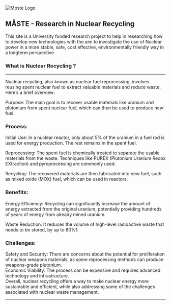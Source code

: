 
![Mpste Logo](https://res.cloudinary.com/djunroohl/image/upload/v1721858132/M%C3%A5ste_hill_logo_morprz.png)
## MÅSTE - Research in Nuclear Recycling

This site is a University funded research project to help in researching how 
to develop new technologies with the aim to investigate the use of Nuclear power in a more stable, safe, cost effective, environmentally friendly way
in a longterm perspective.


### What is Nuclear Recycling ?
-----------------
Nuclear recycling, also known as nuclear fuel reprocessing, involves reusing spent nuclear fuel to extract valuable materials and reduce waste. Here’s a brief overview:

Purpose: The main goal is to recover usable materials like uranium and plutonium from spent nuclear fuel, which can then be used to produce new fuel.

### Process:
Initial Use: In a nuclear reactor, only about 5% of the uranium in a fuel rod is used for energy production. The rest remains in the spent fuel.

Reprocessing: The spent fuel is chemically treated to separate the usable materials from the waste. Techniques like PUREX (Plutonium Uranium Redox EXtraction) and pyroprocessing are commonly used.

Recycling: The recovered materials are then fabricated into new fuel, such as mixed oxide (MOX) fuel, which can be used in reactors.
### Benefits:
Energy Efficiency: Recycling can significantly increase the amount of energy extracted from the original uranium, potentially providing hundreds of years of energy from already mined uranium.

Waste Reduction: It reduces the volume of high-level radioactive waste that needs to be stored, by up to 80%1.

### Challenges:

Safety and Security: There are concerns about the potential for proliferation of nuclear weapons materials, 
as some reprocessing methods can produce weapons-grade plutonium.<br>
Economic Viability: The process can be expensive and requires advanced technology and infrastructure.<br>
Overall, nuclear recycling offers a way to make nuclear energy more sustainable and efficient, while also addressing some of the challenges associated with nuclear waste management.

--------------

